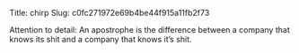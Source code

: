 Title: chirp
Slug: c0fc271972e69b4be44f915a11fb2f73

Attention to detail: An apostrophe is the difference between a company that knows its shit and a company that knows it’s shit.
